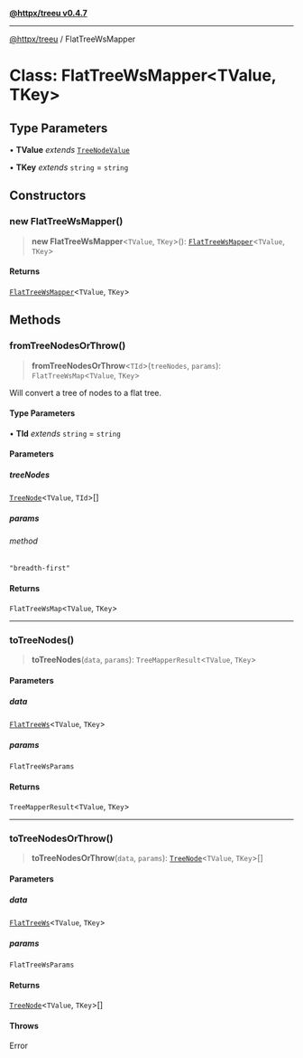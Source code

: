 [**@httpx/treeu v0.4.7**](../README.md)

***

[@httpx/treeu](../README.md) / FlatTreeWsMapper

# Class: FlatTreeWsMapper\<TValue, TKey\>

## Type Parameters

• **TValue** *extends* [`TreeNodeValue`](../type-aliases/TreeNodeValue.md)

• **TKey** *extends* `string` = `string`

## Constructors

### new FlatTreeWsMapper()

> **new FlatTreeWsMapper**\<`TValue`, `TKey`\>(): [`FlatTreeWsMapper`](FlatTreeWsMapper.md)\<`TValue`, `TKey`\>

#### Returns

[`FlatTreeWsMapper`](FlatTreeWsMapper.md)\<`TValue`, `TKey`\>

## Methods

### fromTreeNodesOrThrow()

> **fromTreeNodesOrThrow**\<`TId`\>(`treeNodes`, `params`): `FlatTreeWsMap`\<`TValue`, `TKey`\>

Will convert a tree of nodes to a flat tree.

#### Type Parameters

• **TId** *extends* `string` = `string`

#### Parameters

##### treeNodes

[`TreeNode`](../type-aliases/TreeNode.md)\<`TValue`, `TId`\>[]

##### params

###### method

`"breadth-first"`

#### Returns

`FlatTreeWsMap`\<`TValue`, `TKey`\>

***

### toTreeNodes()

> **toTreeNodes**(`data`, `params`): `TreeMapperResult`\<`TValue`, `TKey`\>

#### Parameters

##### data

[`FlatTreeWs`](../type-aliases/FlatTreeWs.md)\<`TValue`, `TKey`\>

##### params

`FlatTreeWsParams`

#### Returns

`TreeMapperResult`\<`TValue`, `TKey`\>

***

### toTreeNodesOrThrow()

> **toTreeNodesOrThrow**(`data`, `params`): [`TreeNode`](../type-aliases/TreeNode.md)\<`TValue`, `TKey`\>[]

#### Parameters

##### data

[`FlatTreeWs`](../type-aliases/FlatTreeWs.md)\<`TValue`, `TKey`\>

##### params

`FlatTreeWsParams`

#### Returns

[`TreeNode`](../type-aliases/TreeNode.md)\<`TValue`, `TKey`\>[]

#### Throws

Error
